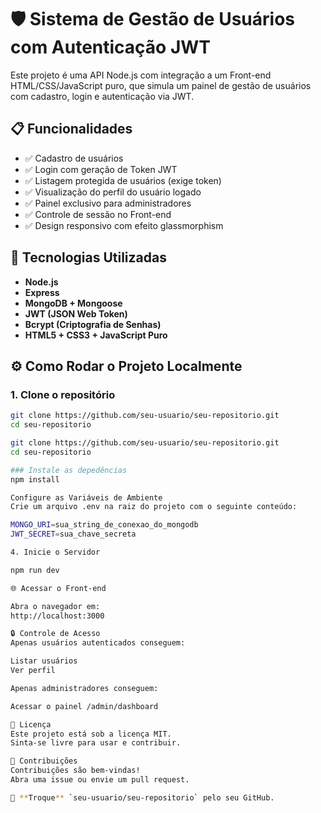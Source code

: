 # 🛡️ Sistema de Gestão de Usuários com Autenticação JWT

Este projeto é uma API Node.js com integração a um Front-end HTML/CSS/JavaScript puro, que simula um painel de gestão de usuários com cadastro, login e autenticação via JWT.


## 📋 Funcionalidades

- ✅ Cadastro de usuários
- ✅ Login com geração de Token JWT
- ✅ Listagem protegida de usuários (exige token)
- ✅ Visualização do perfil do usuário logado
- ✅ Painel exclusivo para administradores
- ✅ Controle de sessão no Front-end
- ✅ Design responsivo com efeito glassmorphism



## 🚀 Tecnologias Utilizadas

- **Node.js**
- **Express**
- **MongoDB + Mongoose**
- **JWT (JSON Web Token)**
- **Bcrypt (Criptografia de Senhas)**
- **HTML5 + CSS3 + JavaScript Puro**


## ⚙️ Como Rodar o Projeto Localmente

### 1. Clone o repositório

```bash
git clone https://github.com/seu-usuario/seu-repositorio.git
cd seu-repositorio

git clone https://github.com/seu-usuario/seu-repositorio.git
cd seu-repositorio

### Instale as depedências 
npm install

Configure as Variáveis de Ambiente
Crie um arquivo .env na raiz do projeto com o seguinte conteúdo:

MONGO_URI=sua_string_de_conexao_do_mongodb
JWT_SECRET=sua_chave_secreta

4. Inicie o Servidor

npm run dev

🌐 Acessar o Front-end

Abra o navegador em:
http://localhost:3000

🔒 Controle de Acesso
Apenas usuários autenticados conseguem:

Listar usuários
Ver perfil

Apenas administradores conseguem:

Acessar o painel /admin/dashboard

📝 Licença
Este projeto está sob a licença MIT.
Sinta-se livre para usar e contribuir.

🤝 Contribuições
Contribuições são bem-vindas!
Abra uma issue ou envie um pull request.

📌 **Troque** `seu-usuario/seu-repositorio` pelo seu GitHub.





